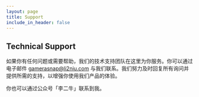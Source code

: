 ```yaml
---
layout: page
title: Support
include_in_header: false
---
```


## Technical Support

如果你有任何问题或需要帮助，我们的技术支持团队在这里为你服务。你可以通过电子邮件 [gamerasnap@li2niu.com](mailto:gamerasnap@li2niu.com) 与我们联系。我们努力及时回复所有询问并提供所需的支持，以增强你使用我们产品的体验。

你也可以通过公众号「李二牛」联系到我。
